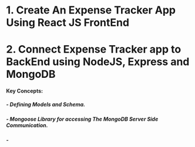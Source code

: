 # 1. Create An Expense Tracker App Using React JS FrontEnd
# 2. Connect Expense Tracker app to BackEnd using NodeJS, Express and MongoDB

#### Key Concepts:
#####              - Defining Models and Schema.
#####              - Mongoose Library for accessing The MongoDB Server Side Communication.
#####              - 
